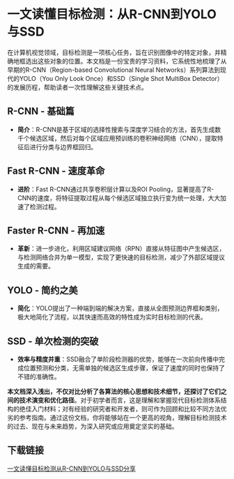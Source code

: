 # 一文读懂目标检测：从R-CNN到YOLO与SSD

在计算机视觉领域，目标检测是一项核心任务，旨在识别图像中的特定对象，并精确地框选出这些对象的位置。本文档是一份宝贵的学习资料，它系统性地梳理了从早期的R-CNN（Region-based Convolutional Neural Networks）系列算法到现代的YOLO（You Only Look Once）和SSD（Single Shot MultiBox Detector）的发展历程，帮助读者一次性理解这些关键技术点。

## R-CNN - 基础篇
- **简介**：R-CNN是基于区域的选择性搜索与深度学习结合的方法，首先生成数千个候选区域，然后对每个区域应用预训练的卷积神经网络（CNN），提取特征后进行分类与边界框回归。
  
## Fast R-CNN - 速度革命
- **进阶**：Fast R-CNN通过共享卷积层计算以及ROI Pooling，显著提高了R-CNN的速度，将特征提取过程从每个候选区域独立执行变为统一处理，大大加速了检测过程。
  
## Faster R-CNN - 再加速
- **革新**：进一步进化，利用区域建议网络（RPN）直接从特征图中产生候选区，与检测网络合并为单一模型，实现了更快速的目标检测，减少了外部区域提议生成的需要。
  
## YOLO - 简约之美
- **简化**：YOLO提出了一种端到端的解决方案，直接从全图预测边界框和类别，极大地简化了流程，以其快速而高效的特性成为实时目标检测的代表。
  
## SSD - 单次检测的突破
- **效率与精度并重**：SSD融合了单阶段检测器的优势，能够在一次前向传播中完成位置预测和分类，无需单独的候选区生成步骤，保证了速度的同时也保持了不错的准确性。

**本文档深入浅出，不仅对比分析了各算法的核心思想和技术细节，还探讨了它们之间的技术演变和优化路径**。对于初学者而言，这是理解和掌握现代目标检测体系结构的绝佳入门材料；对有经验的研究者和开发者，则可作为回顾和比较不同方法优劣的参考指南。通过这份文档，你将能够站在一个更高的视角，理解目标检测技术的过去、现在与未来趋势，为深入研究或应用奠定坚实的基础。

## 下载链接

[一文读懂目标检测从R-CNN到YOLO与SSD分享](https://pan.quark.cn/s/383ffeaa986b)